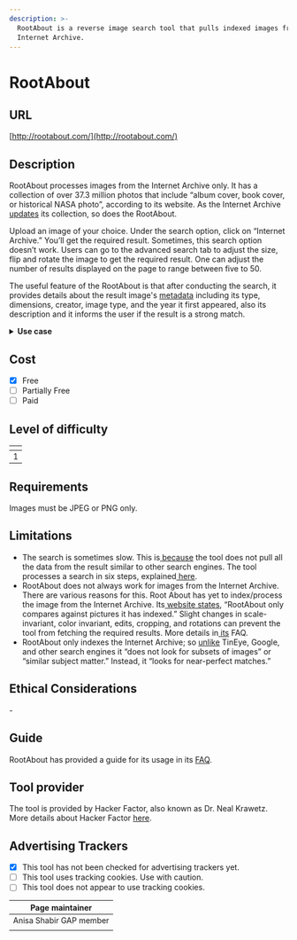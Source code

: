 ```yaml
---
description: >-
  RootAbout is a reverse image search tool that pulls indexed images from the
  Internet Archive.
---
```


# RootAbout

## URL

[http://rootabout.com/](http://rootabout.com/)

## Description

RootAbout processes images from the Internet Archive only. It has a collection of over 37.3 million photos that include “album cover, book cover, or historical NASA photo”, according to its website. As the Internet Archive [updates](https://rootabout.com/faq.php) its collection, so does the RootAbout.

Upload an image of your choice. Under the search option, click on “Internet Archive.” You’ll get the required result. Sometimes, this search option doesn’t work. Users can go to the advanced search tab to adjust the size, flip and rotate the image to get the required result. One can adjust the number of results displayed on the page to range between five to 50.

The useful feature of the RootAbout is that after conducting the search, it provides details about the result image's [metadata](https://rootabout.com/faq.php#What%20is%20RootAbout) including its type, dimensions, creator, image type, and the year it first appeared, also its description and it informs the user if the result is a strong match.

<details>

<summary><strong>Use case</strong> </summary>

For use case, we uploaded the image “Doradus Nebula” since RootAbout mentions NASA [collections](https://rootabout.com/faq.php#What%20is%20RootAbout) as "popular " and which “are in the public domain, they have been reused for album covers, book covers, newsletters, web pages, and more.”

The image is shown below:

<img src=".gitbook/assets/root 5.jpg" alt="" data-size="original">

The search provided three results. The top-most result with details is shown here:&#x20;

<img src=".gitbook/assets/Root About search result.png" alt="" data-size="original">

**Note**: While some searches are effective, RootAbout does not work for some photos from the Internet Archive. Images [here](https://archive.org/details/dr_future-map-of-the-world-10902000), [here](https://archive.org/details/speed-1970_20220823_1758), and [here](https://archive.org/details/contact_fingerlakes1_5381) from the Internet Archive are examples. This limitation, along with other shortcomings of the tool, will be discussed under the **Limitation** heading.



</details>

## Cost

* [x] Free
* [ ] Partially Free
* [ ] Paid

## Level of difficulty

<table><thead><tr><th data-type="rating" data-max="5"></th></tr></thead><tbody><tr><td>1</td></tr></tbody></table>

## Requirements

Images must be JPEG or PNG only.

## Limitations

* The search is sometimes slow. This is[ because](https://rootabout.com/faq.php) the tool does not pull all the data from the result similar to other search engines. The tool processes a search in six steps, explained[ here](https://rootabout.com/faq.php).
* RootAbout does not always work for images from the Internet Archive. There are various reasons for this. Root About has yet to index/process the image from the Internet Archive. Its[ website states](https://rootabout.com/faq.php), “RootAbout only compares against pictures it has indexed.” Slight changes in scale-invariant, color invariant, edits, cropping, and rotations can prevent the tool from fetching the required results. More details in[ its](https://rootabout.com/faq.php) FAQ.
* RootAbout only indexes the Internet Archive; so [unlike](https://rootabout.com/faq.php#What%20is%20RootAbout) TinEye, Google, and other search engines it “does not look for subsets of images” or “similar subject matter.” Instead, it “looks for near-perfect matches.”

## Ethical Considerations

\-

## Guide

RootAbout has provided a guide for its usage in its [FAQ](https://rootabout.com/faq.php).

## Tool provider

The tool is provided by Hacker Factor, also known as Dr. Neal Krawetz. More details about Hacker Factor [here](https://www.hackerfactor.com/about.php).

## Advertising Trackers

* [x] This tool has not been checked for advertising trackers yet.
* [ ] This tool uses tracking cookies. Use with caution.
* [ ] This tool does not appear to use tracking cookies.

| Page maintainer         |
| ----------------------- |
| Anisa Shabir GAP member |
|                         |
